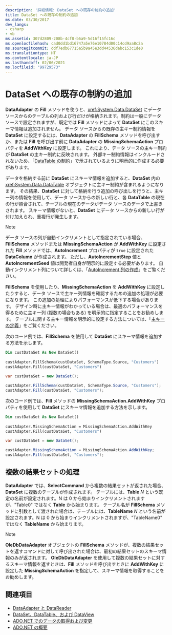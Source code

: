 ```yaml
---
description: '詳細情報: DataSet への既存の制約の追加'
title: DataSet への既存の制約の追加
ms.date: 03/30/2017
dev_langs:
- csharp
- vb
ms.assetid: 307d2809-208b-4cf8-b6a9-5d16f15fc16c
ms.openlocfilehash: cad0dd1bd16747a5e76e10784d00c14cd9aa8c2a
ms.sourcegitcommit: ddf7edb67715a5b9a45e3dd44536dabc153c1de0
ms.translationtype: HT
ms.contentlocale: ja-JP
ms.lasthandoff: 02/06/2021
ms.locfileid: "99729573"
---
```

# <a name="adding-existing-constraints-to-a-dataset"></a>DataSet への既存の制約の追加

**DataAdapter** の **Fill** メソッドを使うと、<xref:System.Data.DataSet> にデータ ソースからのテーブルの列および行だけが格納されます。制約は一般にデータ ソースで設定されますが、既定では **Fill** メソッドによって **DataSet** にこのスキーマ情報は追加されません。 データ ソースからの既存の主キー制約情報を **DataSet** に設定するには、**DataAdapter** の **FillSchema** メソッドを呼び出すか、または **Fill** を呼び出す前に **DataAdapter** の **MissingSchemaAction** プロパティを **AddWithKey** に設定します。 これにより、データ ソースの主キー制約が **DataSet** の主キー制約に反映されます。 外部キー制約情報はインクルードされないため、「[DataTable の制約](./dataset-datatable-dataview/datatable-constraints.md)」で示されているように明示的に作成する必要があります。  
  
データを格納する前に **DataSet** にスキーマ情報を追加すると、**DataSet** 内の <xref:System.Data.DataTable> オブジェクトに主キー制約が含まれるようになります。 その結果、**DataSet** に対して格納を行う追加の呼び出しを行うと、主キー列の情報を使用して、データ ソースからの新しい行と、各 **DataTable** の現在の行が照合されて、テーブルの現在のデータがデータ ソースのデータで上書きされます。 スキーマ情報がないと、**DataSet** にデータ ソースからの新しい行が付け加えられ、重複行が発生します。  
  
> [!NOTE]
> データ ソースの列が自動インクリメントとして指定されている場合、**FillSchema** メソッドまたは **MissingSchemaAction** が **AddWithKey** に設定された **Fill** メソッドでは、**AutoIncrement** プロパティが `true` に設定された **DataColumn** が作成されます。 ただし、**AutoIncrementStep** 値と **AutoIncrementSeed** 値は開発者自身が明示的に設定する必要があります。 自動インクリメント列について詳しくは、「[AutoIncrement 列の作成](./dataset-datatable-dataview/creating-autoincrement-columns.md)」をご覧ください。  
  
**FillSchema** を使用したり、**MissingSchemaAction** を **AddWithKey** に設定したりすると、データ ソースで主キー列情報を確認するための追加の処理が必要になります。 この追加の処理によりパフォーマンスが低下する場合があります。 デザイン時に主キー情報がわかっている場合は、最適のパフォーマンスを得るために主キー列 (複数の場合もある) を明示的に指定することをお勧めします。 テーブルに関する主キー情報を明示的に設定する方法については、「[主キーの定義](./dataset-datatable-dataview/defining-primary-keys.md)」をご覧ください。
  
次のコード例では、**FillSchema** を使用して **DataSet** にスキーマ情報を追加する方法を示します。
  
```vb  
Dim custDataSet As New DataSet()  
  
custAdapter.FillSchema(custDataSet, SchemaType.Source, "Customers")  
custAdapter.Fill(custDataSet, "Customers")  
```  
  
```csharp  
var custDataSet = new DataSet();  
  
custAdapter.FillSchema(custDataSet, SchemaType.Source, "Customers");  
custAdapter.Fill(custDataSet, "Customers");  
```  
  
次のコード例では、**Fill** メソッドの **MissingSchemaAction.AddWithKey** プロパティを使用して **DataSet** にスキーマ情報を追加する方法を示します。
  
```vb  
Dim custDataSet As New DataSet()  
  
custAdapter.MissingSchemaAction = MissingSchemaAction.AddWithKey  
custAdapter.Fill(custDataSet, "Customers")  
```  
  
```csharp  
var custDataSet = new DataSet();  
  
custAdapter.MissingSchemaAction = MissingSchemaAction.AddWithKey;  
custAdapter.Fill(custDataSet, "Customers");  
```  
  
## <a name="handling-multiple-result-sets"></a>複数の結果セットの処理  

**DataAdapter** では、**SelectCommand** から複数の結果セットが返された場合、**DataSet** に複数のテーブルが作成されます。 テーブルには、**Table** *N* という既定の名前が設定されます。N は 0 から始まりインクリメントされますが、"Table0" ではなく **Table** から始まります。 テーブル名が **FillSchema** メソッドに引数として渡された場合は、テーブルには、**TableName** *N* という名前が設定されます。N は 0 から始まりインクリメントされますが、"TableName0" ではなく **TableName** から始まります。  
  
> [!NOTE]
> **OleDbDataAdapter** オブジェクトの **FillSchema** メソッドが、複数の結果セットを返すコマンドに対して呼び出された場合は、最初の結果セットのスキーマ情報のみが返されます。 **OleDbDataAdapter** を使用して複数の結果セットに対するスキーマ情報を返すときは、**Fill** メソッドを呼び出すときに **AddWithKey** に設定した **MissingSchemaAction** を指定して、スキーマ情報を取得することをお勧めします。  
  
## <a name="see-also"></a>関連項目

- [DataAdapter と DataReader](dataadapters-and-datareaders.md)
- [DataSet、DataTable、および DataView](./dataset-datatable-dataview/index.md)
- [ADO.NET でのデータの取得および変更](retrieving-and-modifying-data.md)
- [ADO.NET の概要](ado-net-overview.md)
